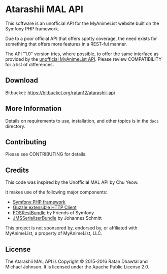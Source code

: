 Atarashii MAL API
=================

This software is an unofficial API for the MyAnimeList website built on the
Symfony PHP framework.

Due to a poor official API that offers spotty coverage, the need exists for
something that offers more features in a REST-ful manner.

The API "1.0" version tries, where possible, to offer the same interface as
provided by the [unofficial MyAnimeList API](https://github.com/chuyeow/myanimelist-api).
Please review COMPATIBILITY for a list of differences.

Download
--------

Bitbucket: https://bitbucket.org/ratan12/atarashii-api

More Information
----------------

Details on requirements to use, installation, and other topics is in the `docs`
directory.

Contributing
------------

Please see CONTRIBUTING for details.

Credits
-------

This code was inspired by the Unofficial MAL API by Chu Yeow.

It makes use of the following major components:

* [Symfony PHP framework](http://symfony.com/)
* [Guzzle extensible HTTP Client](http://guzzlephp.org/)
* [FOSRestBundle](https://github.com/FriendsOfSymfony/FOSRestBundle) by Friends of Symfony
* [JMSSerializerBundle](http://jmsyst.com/bundles/JMSSerializerBundle) by Johannes Schmitt

This project is not sponsored by, endorsed by, or affiliated with MyAnimeList, a
property of MyAnimeList, LLC.

License
-------

The Atarashii MAL API is Copyright © 2015-2016 Ratan Dhawtal and Michael Johnson.
It is licensed under the Apache Public License 2.0.
